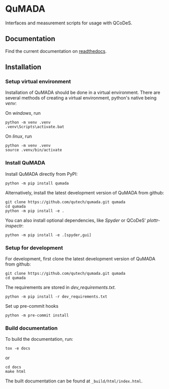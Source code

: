 # QuMADA
Interfaces and measurement scripts for usage with QCoDeS.

## Documentation
Find the current documentation on [readthedocs](https://qumada.readthedocs.io/en/latest/).

## Installation

### Setup virtual environment

Installation of QuMADA should be done in a virtual environment.
There are several methods of creating a virtual environment, python's native being *venv*:

On *windows*, run

```
python -m venv .venv
.venv\Scripts\activate.bat
```

On *linux*, run

```
python -m venv .venv
source .venv/bin/activate
```

### Install QuMADA

Install QuMADA directly from PyPI:

```
python -m pip install qumada
```

Alternatively, install the latest development version of QuMADA from github:

```
git clone https://github.com/qutech/qumada.git qumada
cd qumada
python -m pip install -e .
```

You can also install optional dependencies, like *Spyder* or QCoDeS' *plottr-inspectr*:

```
python -m pip install -e .[spyder,gui]
```

### Setup for development

For development, first clone the latest development version of QuMADA from github:

```
git clone https://github.com/qutech/qumada.git qumada
cd qumada
```

The requirements are stored in *dev_requirements.txt*.

```
python -m pip install -r dev_requirements.txt
```

Set up pre-commit hooks

```
python -m pre-commit install
```

### Build documentation

To build the documentation, run:

```
tox -e docs
```

or

```
cd docs
make html
```

The built documentation can be found at `_build/html/index.html`.
